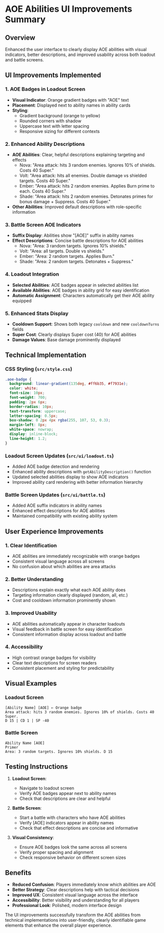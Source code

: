 # AOE Abilities UI Improvements Summary

## Overview
Enhanced the user interface to clearly display AOE abilities with visual indicators, better descriptions, and improved usability across both loadout and battle screens.

## UI Improvements Implemented

### 1. AOE Badges in Loadout Screen
- **Visual Indicator**: Orange gradient badges with "AOE" text
- **Placement**: Displayed next to ability names in ability cards
- **Styling**: 
  - Gradient background (orange to yellow)
  - Rounded corners with shadow
  - Uppercase text with letter spacing
  - Responsive sizing for different contexts

### 2. Enhanced Ability Descriptions
- **AOE Abilities**: Clear, helpful descriptions explaining targeting and effects
  - Nova: "Area attack: hits 3 random enemies. Ignores 10% of shields. Costs 40 Super."
  - Volt: "Area attack: hits all enemies. Double damage vs shielded targets. Costs 40 Super."
  - Ember: "Area attack: hits 2 random enemies. Applies Burn prime to each. Costs 40 Super."
  - Shade: "Area attack: hits 2 random enemies. Detonates primes for bonus damage + Suppress. Costs 40 Super."
- **Other Abilities**: Improved default descriptions with role-specific information

### 3. Battle Screen AOE Indicators
- **Suffix Display**: Abilities show "[AOE]" suffix in ability names
- **Effect Descriptions**: Concise battle descriptions for AOE abilities
  - Nova: "Area: 3 random targets. Ignores 10% shields."
  - Volt: "Area: all targets. Double vs shields."
  - Ember: "Area: 2 random targets. Applies Burn."
  - Shade: "Area: 2 random targets. Detonates + Suppress."

### 4. Loadout Integration
- **Selected Abilities**: AOE badges appear in selected abilities list
- **Available Abilities**: AOE badges in ability grid for easy identification
- **Automatic Assignment**: Characters automatically get their AOE ability equipped

### 5. Enhanced Stats Display
- **Cooldown Support**: Shows both legacy `cooldown` and new `cooldownTurns` fields
- **Super Cost**: Clearly displays Super cost (40) for AOE abilities
- **Damage Values**: Base damage prominently displayed

## Technical Implementation

### CSS Styling (`src/style.css`)
```css
.aoe-badge {
  background: linear-gradient(135deg, #ff6b35, #f7931e);
  color: white;
  font-size: 10px;
  font-weight: 700;
  padding: 2px 6px;
  border-radius: 10px;
  text-transform: uppercase;
  letter-spacing: 0.5px;
  box-shadow: 0 2px 4px rgba(255, 107, 53, 0.3);
  margin-left: 8px;
  white-space: nowrap;
  display: inline-block;
  line-height: 1.2;
}
```

### Loadout Screen Updates (`src/ui/loadout.ts`)
- Added AOE badge detection and rendering
- Enhanced ability descriptions with `getAbilityDescription()` function
- Updated selected abilities display to show AOE indicators
- Improved ability card rendering with better information hierarchy

### Battle Screen Updates (`src/ui/battle.ts`)
- Added AOE suffix indicators in ability names
- Enhanced effect descriptions for AOE abilities
- Maintained compatibility with existing ability system

## User Experience Improvements

### 1. **Clear Identification**
- AOE abilities are immediately recognizable with orange badges
- Consistent visual language across all screens
- No confusion about which abilities are area attacks

### 2. **Better Understanding**
- Descriptions explain exactly what each AOE ability does
- Targeting information clearly displayed (random, all, etc.)
- Cost and cooldown information prominently shown

### 3. **Improved Usability**
- AOE abilities automatically appear in character loadouts
- Visual feedback in battle screen for easy identification
- Consistent information display across loadout and battle

### 4. **Accessibility**
- High contrast orange badges for visibility
- Clear text descriptions for screen readers
- Consistent placement and styling for predictability

## Visual Examples

### Loadout Screen
```
[Ability Name] [AOE] ← Orange badge
Area attack: hits 3 random enemies. Ignores 10% of shields. Costs 40 Super.
D 15 | CD 1 | SP -40
```

### Battle Screen
```
Ability Name [AOE]
Primer
Area: 3 random targets. Ignores 10% shields. D 15
```

## Testing Instructions

1. **Loadout Screen**: 
   - Navigate to loadout screen
   - Verify AOE badges appear next to ability names
   - Check that descriptions are clear and helpful

2. **Battle Screen**:
   - Start a battle with characters who have AOE abilities
   - Verify [AOE] indicators appear in ability names
   - Check that effect descriptions are concise and informative

3. **Visual Consistency**:
   - Ensure AOE badges look the same across all screens
   - Verify proper spacing and alignment
   - Check responsive behavior on different screen sizes

## Benefits

- **Reduced Confusion**: Players immediately know which abilities are AOE
- **Better Strategy**: Clear descriptions help with tactical decisions
- **Improved UX**: Consistent visual language across the interface
- **Accessibility**: Better visibility and understanding for all players
- **Professional Look**: Polished, modern interface design

The UI improvements successfully transform the AOE abilities from technical implementations into user-friendly, clearly identifiable game elements that enhance the overall player experience.
